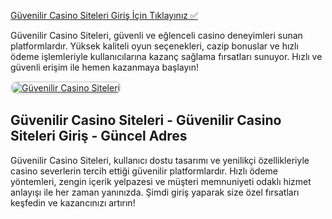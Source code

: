 <a href="http://www.redly.vip/3A5tsFl">Güvenilir Casino Siteleri Giriş İçin Tıklayınız ✅</a>

<p>Güvenilir Casino Siteleri, güvenli ve eğlenceli casino deneyimleri sunan platformlardır. Yüksek kaliteli oyun seçenekleri, cazip bonuslar ve hızlı ödeme işlemleriyle kullanıcılarına kazanç sağlama fırsatları sunuyor. Hızlı ve güvenli erişim ile hemen kazanmaya başlayın!</p>

<a href="http://www.redly.vip/3A5tsFl" title="Güvenilir Casino Siteleri">
  <img src="https://i.ibb.co/MkY55wf/photo-2025-01-15-16-52-46.jpg" alt="Güvenilir Casino Siteleri" style="max-width: 100%; border: 2px solid #ddd; border-radius: 10px;">
</a>

<h2>Güvenilir Casino Siteleri - Güvenilir Casino Siteleri Giriş - Güncel Adres</h2>

<p>Güvenilir Casino Siteleri, kullanıcı dostu tasarımı ve yenilikçi özellikleriyle casino severlerin tercih ettiği güvenilir platformlardır. Hızlı ödeme yöntemleri, zengin içerik yelpazesi ve müşteri memnuniyeti odaklı hizmet anlayışı ile her zaman yanınızda. Şimdi giriş yaparak size özel fırsatları keşfedin ve kazancınızı artırın!</p>
